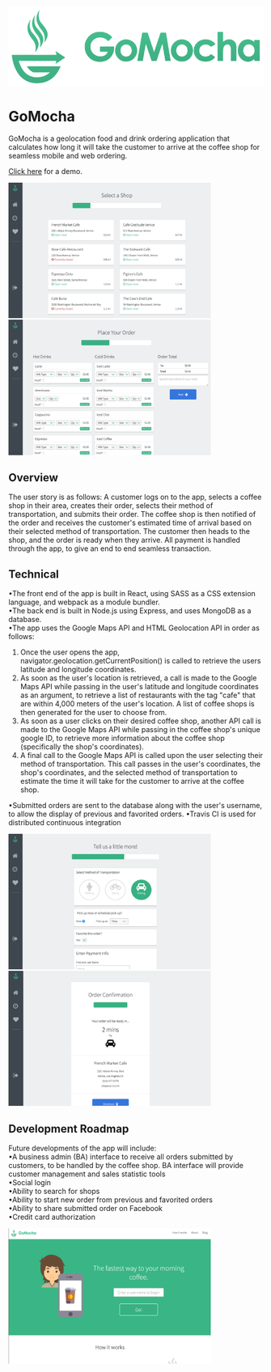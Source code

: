 <img src="public/img/gomocha-logo-lg.png" />

# GoMocha
GoMocha is a geolocation food and drink ordering application that calculates how long it will take the customer to arrive at the coffee shop for seamless mobile and web ordering.

<a href="http://gomocha.herokuapp.com/" target="_blank">Click here</a> for a demo.

<img src="public/img/select-a-shop.png" style="width: 400px" />

<img src="public/img/custom-order.png" style="width: 400px" />

## Overview
The user story is as follows: A customer logs on to the app, selects a coffee shop in their area, creates their order, selects their method of transportation, and submits their order. The coffee shop is then notified of the order and receives the customer's estimated time of arrival based on their selected method of transportation. The customer then heads to the shop, and the order is ready when they arrive. All payment is handled through the app, to give an end to end seamless transaction.


## Technical
•The front end of the app is built in React, using SASS as a CSS extension language, and webpack as a module bundler.<br />
•The back end is built in Node.js using Express, and uses MongoDB as a database.<br />
•The app uses the Google Maps API and HTML Geolocation API in order as follows:<br />
1. Once the user opens the app, navigator.geolocation.getCurrentPosition() is called to retrieve the users latitude and longitude coordinates.
2. As soon as the user's location is retrieved, a call is made to the Google Maps API while passing in the user's latitude and longitude coordinates as an argument, to retrieve a list of restaurants with the tag "cafe" that are within 4,000 meters of the user's location. A list of coffee shops is then generated for the user to choose from.
3. As soon as a user clicks on their desired coffee shop, another API call is made to the Google Maps API while passing in the coffee shop's unique google ID, to retrieve more information about the coffee shop (specifically the shop's coordinates).
4. A final call to the Google Maps API is called upon the user selecting their method of transportation. This call passes in the user's coordinates, the shop's coordinates, and the selected method of transportation to estimate the time it will take for the customer to arrive at the coffee shop.<br />

•Submitted orders are sent to the database along with the user's username, to allow the display of previous and favorited orders.
•Travis CI is used for distributed continuous integration


<img src="public/img/additional-info.png" style="width: 400px" />

<img src="public/img/order-confirmation.png" style="width: 400px" />


## Development Roadmap
Future developments of the app will include:<br />
•A business admin (BA) interface to receive all orders submitted by customers, to be handled by the coffee shop. BA interface will provide customer management and sales statistic tools <br />
•Social login<br />
•Ability to search for shops<br />
•Ability to start new order from previous and favorited orders<br />
•Ability to share submitted order on Facebook<br />
•Credit card authorization<br />


<img src="public/img/landing-page.png" style="width: 400px" />
